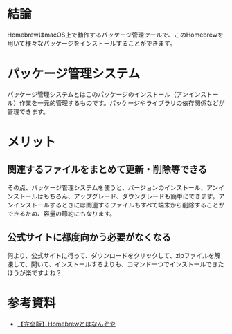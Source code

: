 # 結論
HomebrewはmacOS上で動作するパッケージ管理ツールで、このHomebrewを用いて様々なパッケージをインストールすることができます。

# パッケージ管理システム
パッケージ管理システムとはこのパッケージのインストール（アンインストール）作業を一元的管理するものです。パッケージやライブラリの依存関係などが管理できます。

# メリット
## 関連するファイルをまとめて更新・削除等できる
その点、パッケージ管理システムを使うと、バージョンのインストール、アンインストールはもちろん、アップグレード、ダウングレードも簡単にできます。アンインストールするときには関連するファイルもすべて端末から削除することができるため、容量の節約にもなります。

## 公式サイトに都度向かう必要がなくなる
何より、公式サイトに行って、ダウンロードをクリックして、zipファイルを解凍して、開いて、インストールするよりも、コマンド一つでインストールできたほうが楽ですよね？

# 参考資料
- [【完全版】Homebrewとはなんぞや](https://zenn.dev/sawao/articles/e7e90d43f2c7f9)
